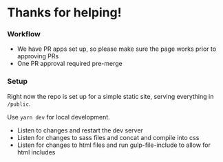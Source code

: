 # Thanks for helping!

### Workflow
- We have PR apps set up, so please make sure the page works prior to approving PRs
- One PR approval required pre-merge


### Setup

Right now the repo is set up for a simple static site, serving everything in `/public`.

Use `yarn dev` for local development.
- Listen to changes and restart the dev server
- Listen for changes to sass files and concat and compile into css
- Listen for changes to html files and run gulp-file-include to allow for html includes
